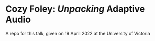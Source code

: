 # Cozy Foley: *Unpacking* Adaptive Audio 

A repo for this talk, given on 19 April 2022 at the University of Victoria 
